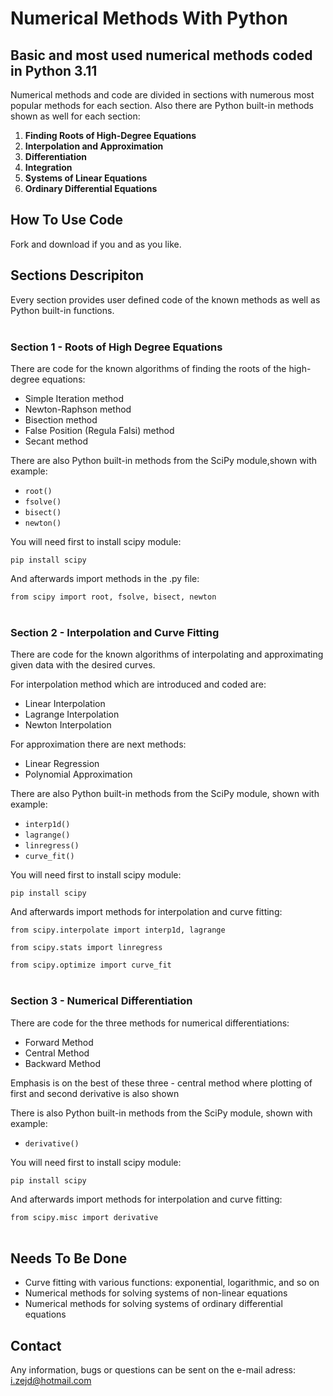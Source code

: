 # **Numerical Methods With Python**

## Basic and most used numerical methods coded in Python 3.11

Numerical methods and code are divided in sections with numerous most popular methods for each section. Also there are Python built-in methods shown as well for each section:

1. **Finding Roots of High-Degree Equations**
2. **Interpolation and Approximation**
3. **Differentiation**
4. **Integration**
5. **Systems of Linear Equations**
6. **Ordinary Differential Equations**

## **How To Use Code**
Fork and download if you and as you like.

## **Sections Descripiton**
Every section provides user defined code of the known methods as well as Python built-in functions.
<br />
<br />

### **Section 1 - Roots of High Degree Equations**
There are code for the known algorithms of finding the roots of the high-degree equations:
* Simple Iteration method
* Newton-Raphson method
* Bisection method
* False Position (Regula Falsi) method
* Secant method

There are also Python built-in methods from the SciPy module,shown with example:

* `root()`
* `fsolve()`
* `bisect()`
* `newton()`

You will need first to install scipy module:

`pip install scipy`

And afterwards import methods in the .py file:

`from scipy import root, fsolve, bisect, newton`
<br />
<br />

### **Section 2 - Interpolation and Curve Fitting**
There are code for the known algorithms of interpolating and approximating given data with the desired curves. 

For interpolation method which are introduced and coded are:
* Linear Interpolation
* Lagrange Interpolation
* Newton Interpolation

For approximation there are next methods:
* Linear Regression
* Polynomial Approximation

There are also Python built-in methods from the SciPy module, shown with example:

* `interp1d()`
* `lagrange()`
* `linregress()`
* `curve_fit()`

You will need first to install scipy module:

`pip install scipy`

And afterwards import methods for interpolation and curve fitting:

`from scipy.interpolate import interp1d, lagrange`

`from scipy.stats import linregress`

`from scipy.optimize import curve_fit`
<br />
<br />

### **Section 3 - Numerical Differentiation**
There are code for the three methods for numerical differentiations:
* Forward Method
* Central Method
* Backward Method

 Emphasis is on the best of these three - central method where plotting of first and second derivative is also shown 

There is also Python built-in methods from the SciPy module, shown with example:

* `derivative()`

You will need first to install scipy module:

`pip install scipy`

And afterwards import methods for interpolation and curve fitting:

`from scipy.misc import derivative`
<br />
<br />



## **Needs To Be Done**
- Curve fitting with various functions: exponential, logarithmic, and so on
- Numerical methods for solving systems of non-linear equations
- Numerical methods for solving systems of ordinary differential equations

## **Contact**
Any information, bugs or questions can be sent on the e-mail adress: i.zejd@hotmail.com

